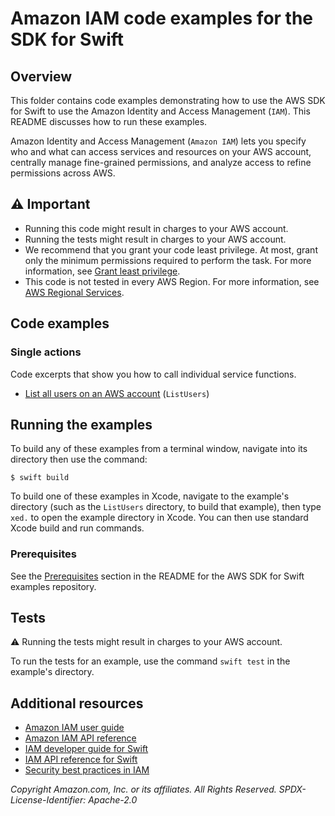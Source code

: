 # Amazon IAM code examples for the SDK for Swift
## Overview
This folder contains code examples demonstrating how to use the AWS SDK for
Swift to use the Amazon Identity and Access Management (`IAM`). This README
discusses how to run these examples.

Amazon Identity and Access Management (`Amazon IAM`) lets you specify who and
what can access services and resources on your AWS account, centrally manage
fine-grained permissions, and analyze access to refine permissions across AWS.

## ⚠️ Important
* Running this code might result in charges to your AWS account. 
* Running the tests might result in charges to your AWS account.
* We recommend that you grant your code least privilege. At most, grant only the minimum permissions required to perform the task. For more information, see [Grant least privilege](https://docs.aws.amazon.com/IAM/latest/UserGuide/best-practices.html#grant-least-privilege). 
* This code is not tested in every AWS Region. For more information, see [AWS Regional Services](https://aws.amazon.com/about-aws/global-infrastructure/regional-product-services).

## Code examples

### Single actions
Code excerpts that show you how to call individual service functions.
* [List all users on an AWS account](./ListUsers/Sources/ServiceHandler/ServiceHandler.swift) (`ListUsers`)


<!-- ### Scenarios
Code examples that show you how to accomplish a specific task by calling multiple functions within the same service.
 -->

<!-- ### Cross-service examples
Sample applications that work across multiple AWS services.
* [*Title of code example*](*relative link to code example*) --->

## Running the examples
To build any of these examples from a terminal window, navigate into its directory then use the command:

```
$ swift build
```

To build one of these examples in Xcode, navigate to the example's directory
(such as the `ListUsers` directory, to build that example), then type `xed.`
to open the example directory in Xcode. You can then use standard Xcode build
and run commands.

### Prerequisites
See the [Prerequisites](https://github.com/awsdocs/aws-doc-sdk-examples/tree/main/swift#Prerequisites) section in the README for the AWS SDK for Swift examples repository.

## Tests
⚠️ Running the tests might result in charges to your AWS account.

To run the tests for an example, use the command `swift test` in the example's directory.

## Additional resources
* [Amazon IAM user guide](https://docs.aws.amazon.com/IAM/latest/UserGuide/)
* [Amazon IAM API reference](https://docs.aws.amazon.com/IAM/latest/APIReference/)
* [IAM developer guide for Swift](https://docs.aws.amazon.com/sdk-for-swift/latest/developer-guide/examples-iam.html)
* [IAM API reference for Swift](https://awslabs.github.io/aws-sdk-swift/reference/0.x/AWSIAM/Home)
* [Security best practices in IAM](https://docs.aws.amazon.com/IAM/latest/UserGuide/best-practices.html)

_Copyright Amazon.com, Inc. or its affiliates. All Rights Reserved. SPDX-License-Identifier: Apache-2.0_